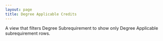 ```yaml
---
layout: page
title: Degree Applicable Credits
---
```


A view that filters Degree Subrequirement to show only Degree Applicable subrequirement rows.
